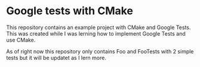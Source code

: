 # Google tests with CMake

This repository contains an example project with CMake and Google Tests. This was created while I was lerning how to implement Google Tests and use CMake.

As of right now this repository only contains Foo and FooTests with 2 simple tests but it will be updatet as I lern more.
